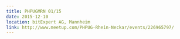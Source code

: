 ```yaml
---
title: PHPUGMRN 01/15
date: 2015-12-10
location: bitExpert AG, Mannheim
link: http://www.meetup.com/PHPUG-Rhein-Neckar/events/226965797/
---
```

